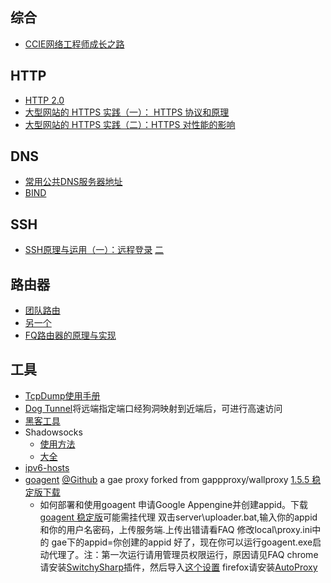## 综合 
* [CCIE网络工程师成长之路](http://www.ccietea.com/)

## HTTP
* [HTTP 2.0](http://www.rfc-editor.org/rfc/rfc7540.txt)
* [大型网站的 HTTPS 实践（一）： HTTPS 协议和原理](http://www.codeceo.com/article/https-protocol.html)
* [大型网站的 HTTPS 实践（二）：HTTPS 对性能的影响](http://www.codeceo.com/article/https-performance.html)

## DNS
* [常用公共DNS服务器地址](http://www.williamlong.info/archives/3939.html)
* [BIND](http://zh.wikipedia.org/wiki/BIND)

## SSH
* [SSH原理与运用（一）：远程登录](http://www.ruanyifeng.com/blog/2011/12/ssh_remote_login.html) [二](http://www.ruanyifeng.com/blog/2011/12/ssh_port_forwarding.html)

## 路由器
* [团队路由](https://gist.github.com/hzlzh/4528619)
* [另一个](https://ruby-china.org/topics/15250)
* [FQ路由器的原理与实现](https://docs.google.com/document/d/1mmMiMYbviMxJ-DhTyIGdK7OOg581LSD1CZV4XY1OMG8/mobilebasic)

## 工具
* [TcpDump使用手册](http://drops.wooyun.org/%E8%BF%90%E7%BB%B4%E5%AE%89%E5%85%A8/8885)
* [Dog Tunnel](http://dog-tunnel.tk/#sec6)将远端指定端口经狗洞映射到近端后，可进行高速访问
* [黑客工具](http://mp.weixin.qq.com/s?__biz=MzA3NTEzMTUwNA==&mid=208480758&idx=1&sn=13ef5d1fbb6e6ff29ce609cb59441856&scene=5#rd)
* Shadowsocks
    * [使用方法](http://ttt.tt/150/)
    * [大全](https://github.com/clowwindy/shadowsocks/wiki)
* [ipv6-hosts](https://code.google.com/p/ipv6-hosts/ )
* [goagent](https://code.google.com/p/goagent/ ) [@Github](https://github.com/phus/goagent ) a gae proxy forked from gappproxy/wallproxy  [1.5.5 稳定版下载](http://nodeload.github.com/phus/goagent/zipball/1.0 )
    * 如何部署和使用goagent
    申请Google Appengine并创建appid。下载 [goagent 稳定版](http://nodeload.github.com/phus/goagent/zipball/1.0 )可能需挂代理
    双击server\uploader.bat,输入你的appid和你的用户名密码，上传服务端.上传出错请看FAQ
    修改local\proxy.ini中的 gae下的appid=你创建的appid
    好了，现在你可以运行goagent.exe启动代理了。注：第一次运行请用管理员权限运行，原因请见FAQ
    chrome请安装[SwitchySharp](https://chrome.google.com/webstore/detail/dpplabbmogkhghncfbfdeeokoefdjegm )插件，然后导入[这个设置](https://raw.github.com/phus/phus-config/master/SwitchyOptions.bak  )       firefox请安装[AutoProxy](https://addons.mozilla.org/zh-cn/firefox/addon/autoproxy/ )
